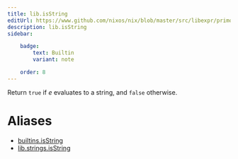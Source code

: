 ```yaml
---
title: lib.isString
editUrl: https://www.github.com/nixos/nix/blob/master/src/libexpr/primops.cc
description: lib.isString
sidebar:

    badge:
        text: Builtin
        variant: note

    order: 8
---
```


Return `true` if *e* evaluates to a string, and `false` otherwise.


# Aliases

- [builtins.isString](/nix-doc-comments/reference/builtins/builtins-isString)
- [lib.strings.isString](/nix-doc-comments/reference/lib/strings/lib-strings-isString)


